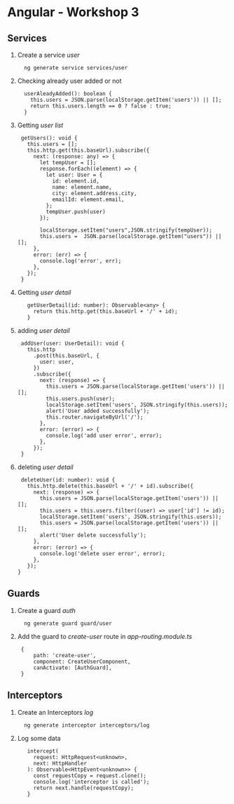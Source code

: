 # Angular - Workshop 3

## Services

1. Create a service _user_

   ```
     ng generate service services/user
   ```
2. Checking already user added or not 
    ```
      userAleadyAdded(): boolean {
        this.users = JSON.parse(localStorage.getItem('users')) || [];
        return this.users.length == 0 ? false : true;
      }
    ```
3. Getting _user list_

   ```
    getUsers(): void {
      this.users = [];
      this.http.get(this.baseUrl).subscribe({
        next: (response: any) => {
          let tempUser = [];
          response.forEach((element) => {
            let user: User = {
              id: element.id,
              name: element.name,
              city: element.address.city,
              emailId: element.email,
            };
            tempUser.push(user)
          });

          localStorage.setItem("users",JSON.stringify(tempUser));
          this.users =  JSON.parse(localStorage.getItem("users")) || [];
        },
        error: (err) => {
          console.log('error', err);
        },
      });
    }
   ```

4. Getting _user detail_

   ```
      getUserDetail(id: number): Observable<any> {
        return this.http.get(this.baseUrl + '/' + id);
      }
   ```

5. adding _user detail_

   ```
    addUser(user: UserDetail): void {
      this.http
        .post(this.baseUrl, {
          user: user,
        })
        .subscribe({
          next: (response) => {
            this.users = JSON.parse(localStorage.getItem('users')) || [];
            this.users.push(user);
            localStorage.setItem('users', JSON.stringify(this.users));
            alert('User added successfully');
            this.router.navigateByUrl('/');
          },
          error: (error) => {
            console.log('add user error', error);
          },
        });
    }
   ```

6. deleting _user detail_

   ```
    deleteUser(id: number): void {
      this.http.delete(this.baseUrl + '/' + id).subscribe({
        next: (response) => {
          this.users = JSON.parse(localStorage.getItem('users')) || [];
          this.users = this.users.filter((user) => user['id'] != id);
          localStorage.setItem('users', JSON.stringify(this.users));
          this.users = JSON.parse(localStorage.getItem('users')) || [];
          alert('User delete successfully');
        },
        error: (error) => {
          console.log('delete user error', error);
        },
      });
   }
   ```

## Guards

1. Create a guard _auth_

   ```
     ng generate guard guard/user
   ```

2. Add the guard to _create-user_ route in _app-routing.module.ts_
   ```
    {
        path: 'create-user',
        component: CreateUserComponent,
        canActivate: [AuthGuard],
    }
   ```

## Interceptors

1. Create an Interceptors _log_

   ```
     ng generate interceptor interceptors/log
   ```

2. Log some data
   ```
      intercept(
        request: HttpRequest<unknown>,
        next: HttpHandler
      ): Observable<HttpEvent<unknown>> {
        const requestCopy = request.clone();
        console.log('interceptor is called');
        return next.handle(requestCopy);
      }
   ```
